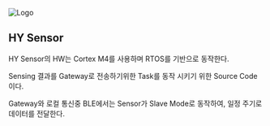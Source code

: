 ![Logo](https://github.com/iotoasis/SO/blob/master/logo_oasis_m.png)


## HY Sensor

 HY Sensor의 HW는 Cortex M4를 사용하며 RTOS를 기반으로 동작한다.
 
 Sensing 결과를 Gateway로 전송하기위한 Task를 동작 시키기 위한 Source Code 이다.
 
 Gateway와 로컬 통신중 BLE에서는 Sensor가 Slave Mode로 동작하여, 일정 주기로 데이터를 전달한다.
